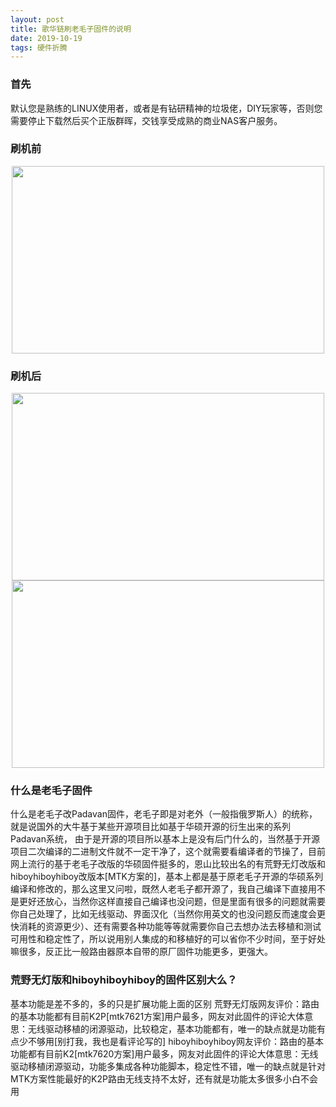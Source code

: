 ```yaml
---
layout: post
title: 歌华链刷老毛子固件的说明
date: 2019-10-19 
tags: 硬件折腾    
---
```


### 首先

默认您是熟练的LINUX使用者，或者是有钻研精神的垃圾佬，DIY玩家等，否则您需要停止下载然后买个正版群晖，交钱享受成熟的商业NAS客户服务。

### 刷机前
<div align="center">
	<img src="/images/posts/yingjian/shuajiqian.png" height="300" width="500">  
</div> 

### 刷机后
<div align="center">
	<img src="/images/posts/yingjian/quguanggao.png" height="300" width="500">  
</div> 

<div align="center">
	<img src="/images/posts/yingjian/shuajihou.png" height="300" width="500">  
</div> 

### 什么是老毛子固件
什么是老毛子改Padavan固件，老毛子即是对老外（一般指俄罗斯人）的统称，就是说国外的大牛基于某些开源项目比如基于华硕开源的衍生出来的系列Padavan系统，
由于是开源的项目所以基本上是没有后门什么的，当然基于开源项目二次编译的二进制文件就不一定干净了，这个就需要看编译者的节操了，目前网上流行的基于老毛子改版的华硕固件挺多的，恩山比较出名的有荒野无灯改版和hiboyhiboyhiboy改版本[MTK方案的]，基本上都是基于原老毛子开源的华硕系列编译和修改的，那么这里又问啦，既然人老毛子都开源了，我自己编译下直接用不是更好还放心，当然你这样直接自己编译也没问题，但是里面有很多的问题就需要你自己处理了，比如无线驱动、界面汉化（当然你用英文的也没问题反而速度会更快消耗的资源更少）、还有需要各种功能等等就需要你自己去想办法去移植和测试可用性和稳定性了，所以说用别人集成的和移植好的可以省你不少时间，至于好处嘛很多，反正比一般路由器原本自带的原厂固件功能更多，更强大。

### 荒野无灯版和hiboyhiboyhiboy的固件区别大么？
基本功能是差不多的，多的只是扩展功能上面的区别
荒野无灯版网友评价：路由的基本功能都有目前K2P[mtk7621方案]用户最多，网友对此固件的评论大体意思：无线驱动移植的闭源驱动，比较稳定，基本功能都有，唯一的缺点就是功能有点少不够用[别打我，我也是看评论写的]
hiboyhiboyhiboy网友评价：路由的基本功能都有目前K2[mtk7620方案]用户最多，网友对此固件的评论大体意思：无线驱动移植闭源驱动，功能多集成各种功能脚本，稳定性不错，唯一的缺点就是针对MTK方案性能最好的K2P路由无线支持不太好，还有就是功能太多很多小白不会用

